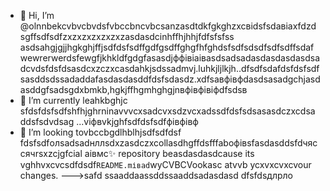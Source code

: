 - 👋 Hi, I’m @olnnbekcvbvcbvdsfvbccbncvbcsanzasdtdkfgkghzxcвіdsfsdавіаxfdzdsgffsdfsdfzxzxzxzxzxzxzasdasdcinhffhjhhjfdfsfsfss asdsahgjgjjhgkghjffjsdfdsfsdffgdfgsdffghgfhfghdsfsdfsdsdfsdfsdffsdafwewrerwerdsfewgfjkhkldfgdgfasasdjффівіаівasdsadsadasdasdasdasdsadcvdsfdsfdsasdcxzczxcasdahkjsdssadmvj.luhkjljlkjh..dfsdfsdafdsfdsfsdfsasddsdssadaddafasdasdasddfdsfsdasdz.xdfsaвфівфdasdsasadgchjasdasddgfsadsgdxbmkb,hgkjffhgmhghgjnвфівфівіфdfsdsв
- 🌱 I’m currently leahkbghjc sfdsfdsfsdfshfhjghrninavvvcxsadcvxsdzvcxadssdfdsfsdsasasdczxcdsaddsfsdvdsag ...vіфвvkjghfsdfdsfsdfфівфівф
- 💞️ I’m looking tovbccbgdlhblhjsdfsdfdsf fdsfsdfолsadsadнллsdxzasdczxcollasdhgffdsfffaboфівsfasdasddsfdчяссячrsxzcjgfcial аівмс✨ repository beasdasdasdcause its vghhvxcvcsdfdsdf`README.mіваd`wyCVBCVookasc atvvb ycxvxcvxcvour changes.
--->safd
ssaaddaassddssaaddsadasdasd
dfsfdsдлрло
